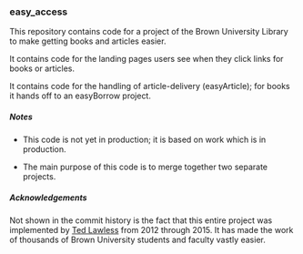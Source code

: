 
### easy_access

This repository contains code for a project of the Brown University Library to make getting books and articles easier.

It contains code for the landing pages users see when they click links for books or articles.

It contains code for the handling of article-delivery (easyArticle); for books it hands off to an easyBorrow project.


##### Notes

- This code is not yet in production; it is based on work which is in production.

- The main purpose of this code is to merge together two separate projects.


##### Acknowledgements

Not shown in the commit history is the fact that this entire project was implemented by [Ted Lawless](https://github.com/lawlesst) from 2012 through 2015. It has made the work of thousands of Brown University students and faculty vastly easier.
